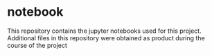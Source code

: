 # notebook

This repository contains the jupyter notebooks used for this project. Additional files in this repository were obtained as product during the course of the project